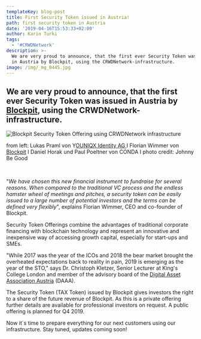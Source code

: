 ```yaml
---
templateKey: blog-post
title: First Security Token issued in Austria!
path: first security token in Austria
date: '2019-04-16T15:53:33+02:00'
author: Karin Turki
tags:
  - '#CRWDNetwork'
description: >-
  We are very proud to announce, that the first ever Security Token was issued
  in Austria by Blockpit, using the CRWDNetwork-infrastructure.
image: /img/_mg_0445.jpg
---
```

<style>.blog__details--content img {width: 100%!important;max-width:100%!important;margin-right:0; }</style>

## We are very proud to announce, that the first ever Security Token was issued in Austria by [Blockpit](https://blockpit.io/), using the CRWDNetwork-infrastructure.

![Blockpit Security Token Offering using CRWDNetwork infrastructure](/img/_mg_0445.jpg)

from left: Lukas Praml von Y[OUNIQX Identity AG ](https://www.mia.at/)I Florian Wimmer von [Blockpit](https://blockpit.io/) I Daniel Horak und Paul Poeltner von CONDA  I  photo credit: Johnny Be Good

</br>

"_We have chosen this new financial instrument to fundraise for several reasons. When compared to the traditional VC process and the endless hamster wheel of meetings and pitches, a security token can be easily issued to a large number of potential investors and the terms can be defined very flexibly_", explains Florian Wimmer, CEO and co-founder of Blockpit.

Security Token Offerings combine the advantages of traditional corporate financing with blockchain technology and represent an innovative and inexpensive way of accessing growth capital, especially for start-ups and SMEs.

"While 2017 was the year of the ICOs and 2018 the bear market brought the overheated
 expectations back to reality in pain, 2019 is emerging as the year of the STO," says Dr. Christoph Kletzer, Senior Lecturer at King's College London and member of the advisory board of the [Digital Asset Association Austria](https://daaa.at/) (DAAA).

The Security Token (TAX Token) issued by Blockpit gives investors the right to a share
of the future revenue of Blockpit. As this is a private offering further details are available for professional investors on request. A public offering is planned for Q4 2019.

Now it´s time to prepare everything for our next customers using our infrastructure. Stay tuned, updates coming soon!

</br>
